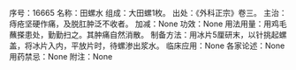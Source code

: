 序号：16665
名称：田螺水
组成：大田螺1枚。
出处：《外科正宗》卷三。
主治：痔疮坚硬作痛，及脱肛肿泛不收者。
加减：None
功效：None
用法用量：用鸡毛蘸搽患处，勤勤扫之。其肿痛自然消散。
制备方法：用冰片5厘研末，以针挑起螺盖，将冰片入内，平放片时，待螺渗出浆水。
临床应用：None
各家论述：None
用药禁忌：None
附注：None
